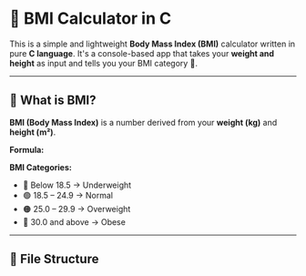 # 🧮 BMI Calculator in C

This is a simple and lightweight **Body Mass Index (BMI)** calculator written in pure **C language**. It's a console-based app that takes your **weight and height** as input and tells you your BMI category 💪.

---

## 🧠 What is BMI?

**BMI (Body Mass Index)** is a number derived from your **weight (kg)** and **height (m²)**.

**Formula:**

**BMI Categories:**
- 🔵 Below 18.5 → Underweight
- 🟢 18.5 – 24.9 → Normal
- 🟠 25.0 – 29.9 → Overweight
- 🔴 30.0 and above → Obese

---

## 📂 File Structure

